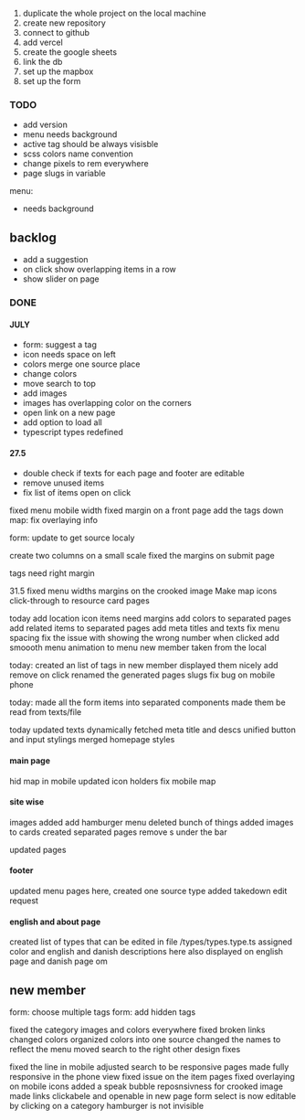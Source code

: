 1. duplicate the whole project on the local machine
2. create new repository
3. connect to github
4. add vercel
5. create the google sheets
6. link the db
7. set up the mapbox
8. set up the form

### TODO

- add version
- menu needs background
- active tag should be always visisble
- scss colors name convention
- change pixels to rem everywhere
- page slugs in variable

menu:

- needs background

## backlog

- add a suggestion
- on click show overlapping items in a row
- show slider on page

### DONE

#### JULY

- form: suggest a tag
- icon needs space on left
- colors merge one source place
- change colors
- move search to top
- add images
- images has overlapping color on the corners
- open link on a new page
- add option to load all
- typescript types redefined

#### 27.5

- double check if texts for each page and footer are editable
- remove unused items
- fix list of items open on click

fixed menu mobile width
fixed margin on a front page
add the tags down
map: fix overlaying info

form: update to get source localy

create two columns on a small scale
fixed the margins on submit page

tags need right margin

31.5
fixed menu widths
margins on the crooked image
Make map icons click-through to resource card pages

today
add location icon
items need margins
add colors to separated pages
add related items to separated pages
add meta titles and texts
fix menu spacing
fix the issue with showing the wrong number when clicked
add smoooth menu animation to menu
new member taken from the local

today:
created an list of tags in new member
displayed them nicely
add remove on click
renamed the generated pages slugs
fix bug on mobile phone

today:
made all the form items into separated components
made them be read from texts/file

today
updated texts
dynamically fetched meta title and descs
unified button and input stylings
merged homepage styles

#### main page

hid map in mobile
updated icon holders
fix mobile map

#### site wise

images added
add hamburger menu
deleted bunch of things
added images to cards
created separated pages
remove s under the bar

updated pages

#### footer

updated menu pages here, created one source type
added takedown edit request

#### english and about page

created list of types that can be edited in file /types/types.type.ts
assigned color and english and danish descriptions here
also displayed on english page and danish page om

## new member

form: choose multiple tags
form: add hidden tags

fixed the category images and colors everywhere
fixed broken links
changed colors
organized colors into one source
changed the names to reflect the menu
moved search to the right
other design fixes

fixed the line in mobile
adjusted search to be responsive
pages made fully responsive in the phone view
fixed issue on the item pages
fixed overlaying on mobile icons
added a speak bubble
reposnsivness for crooked image
made links clickabele and openable in new page
form select is now editable by clicking on a category
hamburger is not invisible
